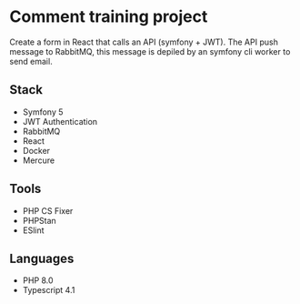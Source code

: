 # Comment training project

Create a form in React that calls an API (symfony + JWT). The API push message to RabbitMQ,
this message is depiled by an symfony cli worker to send email.

## Stack

- Symfony 5
- JWT Authentication
- RabbitMQ
- React
- Docker
- Mercure

## Tools

- PHP CS Fixer
- PHPStan
- ESlint

## Languages

- PHP 8.0
- Typescript 4.1
